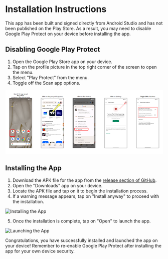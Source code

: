# Installation Instructions

This app has been built and signed directly from Android Studio and has not been published on the Play Store. As a result, you may need to disable Google Play Protect on your device before installing the app.

## Disabling Google Play Protect

1. Open the Google Play Store app on your device.
2. Tap on the profile picture in the top right corner of the screen to open the menu.
3. Select "Play Protect" from the menu.
4. Toggle off the Scan app options.


![Disabling Play Protect](/demo_1.png)

## Installing the App

1. Download the APK file for the app from the [release section of GitHub](https://github.com/username/repo/releases).
2. Open the "Downloads" app on your device.
3. Locate the APK file and tap on it to begin the installation process.
4. If a warning message appears, tap on "Install anyway" to proceed with the installation.

![Installing the App](/images/install_app.png)

5. Once the installation is complete, tap on "Open" to launch the app.

![Launching the App](/images/launch_app.png)

Congratulations, you have successfully installed and launched the app on your device! Remember to re-enable Google Play Protect after installing the app for your own device security.